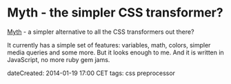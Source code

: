 # Myth - the simpler CSS transformer?

[Myth](http://www.myth.io/) - a simpler alternative to all the CSS transformers out there?

It currently has a simple set of features: variables, math, colors, 
simpler media queries and some more. But it looks enough to me.
And it is written in JavaScript, no more ruby gem jams.

dateCreated: 2014-01-19 17:00 CET
tags: css
preprocessor
